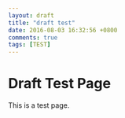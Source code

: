 ```yaml
---
layout: draft
title: "draft test"
date: 2016-08-03 16:32:56 +0800
comments: true
tags: [TEST]
---
```

<!-- testdraft.md --- 
;; 
;; Description: 
;; Author: Hongyi Wu(吴鸿毅)
;; Email: wuhongyi@qq.com 
;; Created: 三 8月  3 16:32:56 2016 (+0800)
;; Last-Updated: 三 8月  3 16:34:16 2016 (+0800)
;;           By: Hongyi Wu(吴鸿毅)
;;     Update #: 1
;; URL: http://wuhongyi.github.io -->

# Draft Test Page

This is a test page.


<!-- testdraft.md ends here -->
